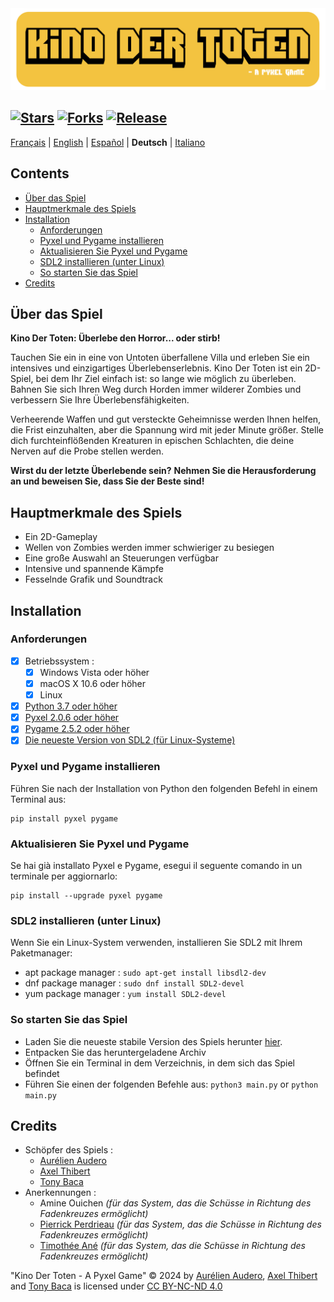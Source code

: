 <img src="Images/Readme-Title.png" width="525vw">

[![Stars](https://img.shields.io/github/stars/AurelienAudero/KinoDerToten-Pyxel-Game?label=Stars)](https://github.com/AurelienAudero/KinoDerToten-Pyxel-Game/stargazers)
[![Forks](https://img.shields.io/badge/Forks-nicht%20autorisiert%20(siehe%20Lizenz%20f%C3%BCr%20weitere%20Informationen)-red)](LICENSE)
[![Release](https://img.shields.io/github/v/release/AurelienAudero/KinoDerToten-Pyxel-Game?label=Download)](https://github.com/AurelienAudero/KinoDerToten-Pyxel-Game/releases/latest)
-----

[Français](README.md) | [English](README_EN.md) | [Español](README_ES.md) | **Deutsch** | [Italiano](README_IT.md)

## Contents
- [Über das Spiel](#über-das-spiel)
- [Hauptmerkmale des Spiels](#hauptmerkmale-des-spiels)
- [Installation](#installation)
    - [Anforderungen](#anforderungen)
    - [Pyxel und Pygame installieren](#pyxel-und-pygame-installieren)
    - [Aktualisieren Sie Pyxel und Pygame](#aktualisieren-sie-pyxel-und-pygame)
    - [SDL2 installieren (unter Linux)](#sdl2-installieren-unter-linux)
    - [So starten Sie das Spiel](#so-starten-sie-das-spiel)
- [Credits](#credits)

## Über das Spiel
**Kino Der Toten: Überlebe den Horror... oder stirb!**

Tauchen Sie ein in eine von Untoten überfallene Villa und erleben Sie ein intensives und einzigartiges Überlebenserlebnis.
Kino Der Toten ist ein 2D-Spiel, bei dem Ihr Ziel einfach ist: so lange wie möglich zu überleben.
Bahnen Sie sich Ihren Weg durch Horden immer wilderer Zombies und verbessern Sie Ihre Überlebensfähigkeiten.

Verheerende Waffen und gut versteckte Geheimnisse werden Ihnen helfen, die Frist einzuhalten, aber die Spannung wird mit jeder Minute größer. Stelle dich furchteinflößenden Kreaturen in epischen Schlachten, die deine Nerven auf die Probe stellen werden.

**Wirst du der letzte Überlebende sein?**
**Nehmen Sie die Herausforderung an und beweisen Sie, dass Sie der Beste sind!**

## Hauptmerkmale des Spiels
* Ein 2D-Gameplay
* Wellen von Zombies werden immer schwieriger zu besiegen
* Eine große Auswahl an Steuerungen verfügbar
* Intensive und spannende Kämpfe
* Fesselnde Grafik und Soundtrack

## Installation
### Anforderungen
- [X] Betriebssystem :
    - [X] Windows Vista oder höher
    - [X] macOS X 10.6 oder höher
    - [X] Linux
- [X] [Python 3.7 oder höher](https://www.python.org/downloads/)
- [X] [Pyxel 2.0.6 oder höher](#pyxel-und-pygame-installieren)
- [X] [Pygame 2.5.2 oder höher](#pyxel-und-pygame-installieren)
- [X] [Die neueste Version von SDL2 (für Linux-Systeme)](#sdl2-installieren-unter-linux)

### Pyxel und Pygame installieren
Führen Sie nach der Installation von Python den folgenden Befehl in einem Terminal aus:
```
pip install pyxel pygame
```

### Aktualisieren Sie Pyxel und Pygame
Se hai già installato Pyxel e Pygame, esegui il seguente comando in un terminale per aggiornarlo:
```
pip install --upgrade pyxel pygame
```

### SDL2 installieren (unter Linux)
Wenn Sie ein Linux-System verwenden, installieren Sie SDL2 mit Ihrem Paketmanager:
- apt package manager : `sudo apt-get install libsdl2-dev`  
- dnf package manager : `sudo dnf install SDL2-devel`  
- yum package manager : `yum install SDL2-devel`

### So starten Sie das Spiel
- Laden Sie die neueste stabile Version des Spiels herunter [hier](https://github.com/AurelienAudero/KinoDerToten-Pyxel-Game/releases/latest).
- Entpacken Sie das heruntergeladene Archiv
- Öffnen Sie ein Terminal in dem Verzeichnis, in dem sich das Spiel befindet
- Führen Sie einen der folgenden Befehle aus: `python3 main.py` or `python main.py`

## Credits
- Schöpfer des Spiels :
    - [Aurélien Audero](https://github.com/AurelienAudero)
    - [Axel Thibert](https://github.com/Oxwerth)
    - [Tony Baca](https://github.com/Thidokachi)
- Anerkennungen :
    - Amine Ouichen *(für das System, das die Schüsse in Richtung des Fadenkreuzes ermöglicht)*
    - [Pierrick Perdrieau](https://github.com/Crabiz) *(für das System, das die Schüsse in Richtung des Fadenkreuzes ermöglicht)*
    - [Timothée Ané](https://github.com/Timothee-Ane) *(für das System, das die Schüsse in Richtung des Fadenkreuzes ermöglicht)*

"Kino Der Toten - A Pyxel Game" © 2024 by [Aurélien Audero](https://github.com/AurelienAudero), [Axel Thibert](https://github.com/Oxwerth) and [Tony Baca](https://github.com/Thidokachi) is licensed under [CC BY-NC-ND 4.0](https://github.com/AurelienAudero/KinoDerToten-Pyxel-Game/blob/main/LICENSE)
